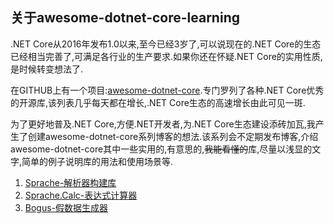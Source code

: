 ## 关于awesome-dotnet-core-learning

.NET Core从2016年发布1.0以来,至今已经3岁了,可以说现在的.NET Core的生态已经相当完善了,可满足各行业的生产要求.如果你还在怀疑.NET Core的实用性质,是时候转变想法了.

在GITHUB上有一个项目:[awesome-dotnet-core](https://github.com/thangchung/awesome-dotnet-core).专门罗列了各种.NET Core优秀的开源库,该列表几乎每天都在增长,.NET Core生态的高速增长由此可见一斑.

为了更好地普及.NET Core,方便.NET开发者,为.NET Core生态建设添砖加瓦,我产生了创建awesome-dotnet-core系列博客的想法.该系列会不定期发布博客,介绍awesome-dotnet-core其中一些实用的,有意思的,~~我能看懂的~~库,尽量以浅显的文字,简单的例子说明库的用法和使用场景等.

1. [Sprache-解析器构建库](blogs/1.Sprache.md)
1. [Sprache.Calc-表达式计算器](blogs/2.Sprache.Calc.md)
1. [Bogus-假数据生成器](blogs/3.Bogus.md)